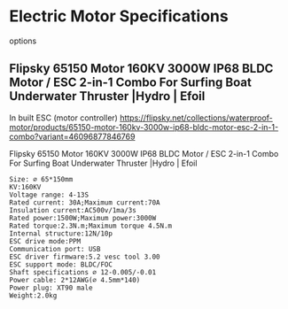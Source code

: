 # Electric Motor Specifications

options

## Flipsky 65150 Motor 160KV 3000W IP68 BLDC Motor / ESC 2-in-1 Combo For Surfing Boat Underwater Thruster |Hydro | Efoil 
In built ESC (motor controller)
https://flipsky.net/collections/waterproof-motor/products/65150-motor-160kv-3000w-ip68-bldc-motor-esc-2-in-1-combo?variant=46096877846769

Flipsky 65150 Motor 160KV 3000W IP68 BLDC Motor / ESC 2-in-1 Combo For Surfing Boat Underwater Thruster |Hydro | Efoil 


    Size: ∅ 65*150mm
    KV:160KV
    Voltage range: 4-13S
    Rated current: 30A;Maximum current:70A
    Insulation current:AC500v/1ma/3s
    Rated power:1500W;Maximum power:3000W
    Rated torque:2.3N.m;Maximum torque 4.5N.m
    Internal structure:12N/10p
    ESC drive mode:PPM
    Communication port: USB
    ESC driver firmware:5.2 vesc tool 3.00
    ESC support mode: BLDC/FOC
    Shaft specifications ∅ 12-0.005/-0.01
    Power cable: 2*12AWG(∅ 4.5mm*140)
    Power plug: XT90 male
    Weight:2.0kg

